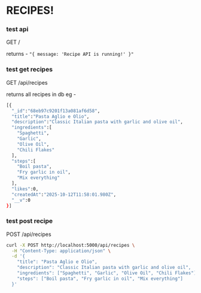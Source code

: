 # RECIPES!

### test api

GET /

returns - `"{ message: 'Recipe API is running!' }"`

### test get recipes

GET /api/recipes

returns all recipes in db
eg -

```sh
[{
  "_id":"68eb97c9201f13a081af6d58",
  "title":"Pasta Aglio e Olio",
  "description":"Classic Italian pasta with garlic and olive oil",
  "ingredients":[
    "Spaghetti",
    "Garlic",
    "Olive Oil", 
    "Chili Flakes"
  ],
  "steps":[
    "Boil pasta",
    "Fry garlic in oil",
    "Mix everything"
  ],
  "likes":0,
  "createdAt":"2025-10-12T11:58:01.980Z",
  "__v":0
}]
```

### test post recipe

POST /api/recipes

```sh
curl -X POST http://localhost:5000/api/recipes \
  -H "Content-Type: application/json" \
  -d '{
    "title": "Pasta Aglio e Olio",
    "description": "Classic Italian pasta with garlic and olive oil",
    "ingredients": ["Spaghetti", "Garlic", "Olive Oil", "Chili Flakes"],
    "steps": ["Boil pasta", "Fry garlic in oil", "Mix everything"]
  }'
```
